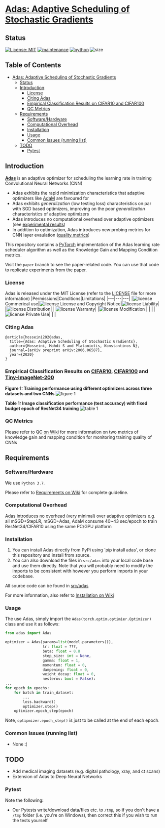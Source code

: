 # [Adas: Adaptive Scheduling of Stochastic Gradients](https://openreview.net/forum?id=qUzxZj13RWY) #
## Status ##
[![License: MIT](https://img.shields.io/badge/License-MIT-yellow.svg)](LICENSE)
[![maintenance](https://img.shields.io/badge/maintained%3F-yes-brightgreen.svg)](https://GitHub.com/Naereen/StrapDown.js/graphs/commit-activity)
[![python](https://img.shields.io/badge/python-v3.7-blue)](https://www.python.org/downloads/release/python-370/)
![size](https://img.shields.io/github/repo-size/mahdihosseini/Adas)

## Table of Contents ##
- [Adas: Adaptive Scheduling of Stochastic Gradients](#adas--adaptive-scheduling-of-stochastic-gradients)
  * [Status](#status)
  * [Introduction](#introduction)
    + [License](#license)
    + [Citing Adas](#citing-adas)
    + [Empirical Classification Results on CIFAR10 and CIFAR100](#empirical-classification-results-on-cifar10-and-cifar100)
    + [QC Metrics](#qc-metrics)
  * [Requirements](#requirements)
    + [Software/Hardware](#software-hardware)
    + [Computational Overhead](#computational-overhead)
    + [Installation](#installation)
    + [Usage](#usage)
    + [Common Issues (running list)](#common-issues--running-list-)
  * [TODO](#todo)
    + [Pytest](#pytest)

## Introduction ##
**[Adas](https://openreview.net/forum?id=qUzxZj13RWY)** is an adaptive optimizer for scheduling the learning rate in training Convolutional Neural Networks (CNN)

- Adas exhibits the rapid minimization characteristics that adaptive optimizers like [AdaM](https://arxiv.org/abs/1412.6980) are favoured for
- Adas exhibits *generalization* (low testing loss) characteristics on par with SGD based optimizers, improving on the poor *generalization* characteristics of adaptive optimizers
- Adas introduces no computational overhead over adaptive optimizers (see [experimental results](#some-experimental-results))
- In addition to optimization, Adas introduces new probing metrics for CNN layer evaulation ([quality metrics](#knowledge-gain-vs-mapping-condition---cnn-quality-metrics))

This repository contains a [PyTorch](https://pytorch.org/) implementation of the Adas learning rate scheduler algorithm as well as the Knowledge Gain and Mapping Condition metrics.

Visit the `paper` branch to see the paper-related code. You can use that code to replicate experiments from the paper.

### License ###
Adas is released under the MIT License (refer to the [LICENSE](LICENSE) file for more information)
|Permissions|Conditions|Limitations|
|---|---|---|
|![license](https://img.shields.io/badge/-%20-brightgreen) Commerical use|![license](https://img.shields.io/badge/-%20-blue) License and Copyright Notice|![license](https://img.shields.io/badge/-%20-red) Liability|
|![license](https://img.shields.io/badge/-%20-brightgreen) Distribution| | ![license](https://img.shields.io/badge/-%20-red) Warranty|
|![license](https://img.shields.io/badge/-%20-brightgreen) Modification | | |
|![license](https://img.shields.io/badge/-%20-brightgreen) Private Use| | |

### Citing Adas ###
```text
@article{hosseini2020adas,
  title={Adas: Adaptive Scheduling of Stochastic Gradients},
  author={Hosseini, Mahdi S and Plataniotis, Konstantinos N},
  journal={arXiv preprint arXiv:2006.06587},
  year={2020}
}
```
### Empirical Classification Results on [CIFAR10](https://www.cs.toronto.edu/~kriz/cifar.html), [CIFAR100](https://www.cs.toronto.edu/~kriz/cifar.html) and [Tiny-ImageNet-200](http://cs231n.stanford.edu/tiny-imagenet-200.zip) ###

**Figure 1: Training performance using different optimizers across three datasets and two CNNs**
![figure 1](figures/main_results.png)


**Table 1: Image classification performance (test accuracy) with fixed budget epoch of ResNet34 training**
![table 1](figures/tabular_results.png)

### QC Metrics ###
Please refer to [QC on Wiki](https://github.com/mahdihosseini/Adas/wiki/On-Quality-Metrics) for more information on two metrics of knowledge gain and mapping condition for monitoring training quality of CNNs

## Requirements ##
### Software/Hardware ###
We use `Python 3.7`.

Please refer to [Requirements on Wiki](https://github.com/mahdihosseini/Adas/wiki/On-Installation-Requirements) for complete guideline.

### Computational Overhead ###
Adas introduces no overhead (very minimal) over adaptive optimizers e.g. all mSGD+StepLR, mSGD+Adas, AdaM consume 40~43 sec/epoch to train ResNet34/CIFAR10 using the same PC/GPU platform

### Installation ###
1. You can install Adas directly from PyPi using `pip install adas', or clone this repository and install from source.
2. You can also download the files in `src/adas` into your local code base and use them directly. Note that you will probably need to modify the imports to be consistent with however you perform imports in your codebase.

All source code can be found in [src/adas](src/adas)

For more information, also refer to [Installation on Wiki](https://github.com/mahdihosseini/Adas/wiki/On-Package-Installation)


### Usage ###
The use Adas, simply import the `Adas(torch.optim.optimier.Optimizer)` class and use it as follows:
```Python
from adas import Adas

optimizer = Adas(params=list(model.parameters()),
                 lr: float = ???,
                 beta: float = 0.8
                 step_size: int = None,
                 gamma: float = 1,
                 momentum: float = 0,
                 dampening: float = 0,
                 weight_decay: float = 0,
                 nesterov: bool = False):
...
for epoch in epochs:
    for batch in train_dataset:
        ...
        loss.backward()
        optimizer.step()
    optimizer.epoch_step(epoch)
```
Note, `optipmizer.epoch_step()` is just to be called at the end of each epoch.
### Common Issues (running list) ###
- None :)

## TODO ###
- Add medical imaging datasets (e.g. digital pathology, xray, and ct scans)
- Extension of Adas to Deep Neural Networks

### Pytest ###
Note the following:
- Our Pytests write/download data/files etc. to `/tmp`, so if you don't have a `/tmp` folder (i.e. you're on Windows), then correct this if you wish to run the tests yourself
